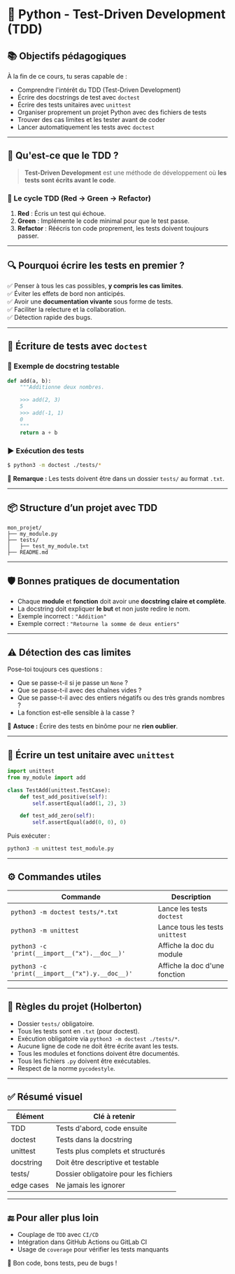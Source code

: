 # 🧪 Python - Test-Driven Development (TDD)

## 📚 Objectifs pédagogiques

À la fin de ce cours, tu seras capable de :
- Comprendre l'intérêt du TDD (Test-Driven Development)
- Écrire des docstrings de test avec `doctest`
- Écrire des tests unitaires avec `unittest`
- Organiser proprement un projet Python avec des fichiers de tests
- Trouver des cas limites et les tester avant de coder
- Lancer automatiquement les tests avec `doctest`

---

## 🚀 Qu'est-ce que le TDD ?

> **Test-Driven Development** est une méthode de développement où **les tests sont écrits avant le code**.

### 🔁 Le cycle TDD (Red → Green → Refactor)

1. **Red** : Écris un test qui échoue.
2. **Green** : Implémente le code minimal pour que le test passe.
3. **Refactor** : Réécris ton code proprement, les tests doivent toujours passer.

---

## 🔍 Pourquoi écrire les tests en premier ?

✅ Penser à tous les cas possibles, **y compris les cas limites**.  
✅ Éviter les effets de bord non anticipés.  
✅ Avoir une **documentation vivante** sous forme de tests.  
✅ Faciliter la relecture et la collaboration.  
✅ Détection rapide des bugs.  

---

## 📖 Écriture de tests avec `doctest`

### 🧾 Exemple de docstring testable

```python
def add(a, b):
    """Additionne deux nombres.

    >>> add(2, 3)
    5
    >>> add(-1, 1)
    0
    """
    return a + b
```

### ▶️ Exécution des tests

```bash
$ python3 -m doctest ./tests/*
```

🧠 **Remarque :** Les tests doivent être dans un dossier `tests/` au format `.txt`.

---

## 📦 Structure d’un projet avec TDD

```
mon_projet/
├── my_module.py
├── tests/
│   ├── test_my_module.txt
├── README.md
```

---

## 🛡️ Bonnes pratiques de documentation

- Chaque **module** et **fonction** doit avoir une **docstring claire et complète**.
- La docstring doit expliquer **le but** et non juste redire le nom.
- Exemple incorrect : `"Addition"`  
- Exemple correct : `"Retourne la somme de deux entiers"`

---

## ⚠️ Détection des cas limites

Pose-toi toujours ces questions :
- Que se passe-t-il si je passe un `None` ?
- Que se passe-t-il avec des chaînes vides ?
- Que se passe-t-il avec des entiers négatifs ou des très grands nombres ?
- La fonction est-elle sensible à la casse ?

🧠 **Astuce :** Écrire des tests en binôme pour ne **rien oublier**.

---

## 🧪 Écrire un test unitaire avec `unittest`

```python
import unittest
from my_module import add

class TestAdd(unittest.TestCase):
    def test_add_positive(self):
        self.assertEqual(add(1, 2), 3)

    def test_add_zero(self):
        self.assertEqual(add(0, 0), 0)
```

Puis exécuter :
```bash
python3 -m unittest test_module.py
```

---

## ⚙️ Commandes utiles

| Commande                              | Description                        |
|---------------------------------------|------------------------------------|
| `python3 -m doctest tests/*.txt`      | Lance les tests `doctest`          |
| `python3 -m unittest`                 | Lance tous les tests `unittest`    |
| `python3 -c 'print(__import__("x").__doc__)'` | Affiche la doc du module     |
| `python3 -c 'print(__import__("x").y.__doc__)'` | Affiche la doc d'une fonction |

---

## 📌 Règles du projet (Holberton)

- Dossier `tests/` obligatoire.
- Tous les tests sont en `.txt` (pour doctest).
- Exécution obligatoire via `python3 -m doctest ./tests/*`.
- Aucune ligne de code ne doit être écrite avant les tests.
- Tous les modules et fonctions doivent être documentés.
- Tous les fichiers `.py` doivent être exécutables.
- Respect de la norme `pycodestyle`.

---

## ✅ Résumé visuel

| Élément             | Clé à retenir                         |
|---------------------|---------------------------------------|
| TDD                 | Tests d'abord, code ensuite           |
| doctest             | Tests dans la docstring               |
| unittest            | Tests plus complets et structurés     |
| docstring           | Doit être descriptive et testable     |
| tests/              | Dossier obligatoire pour les fichiers |
| edge cases          | Ne jamais les ignorer                 |

---

## 🔚 Pour aller plus loin

- Couplage de `TDD` avec `CI/CD`
- Intégration dans GitHub Actions ou GitLab CI
- Usage de `coverage` pour vérifier les tests manquants

🚀 Bon code, bons tests, peu de bugs !
